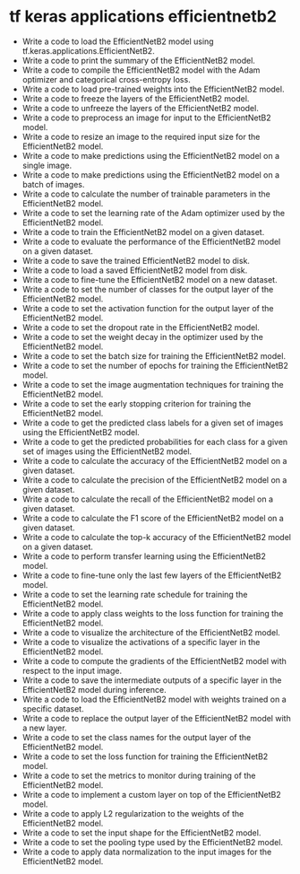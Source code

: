 # tf keras applications efficientnetb2

- Write a code to load the EfficientNetB2 model using tf.keras.applications.EfficientNetB2.
- Write a code to print the summary of the EfficientNetB2 model.
- Write a code to compile the EfficientNetB2 model with the Adam optimizer and categorical cross-entropy loss.
- Write a code to load pre-trained weights into the EfficientNetB2 model.
- Write a code to freeze the layers of the EfficientNetB2 model.
- Write a code to unfreeze the layers of the EfficientNetB2 model.
- Write a code to preprocess an image for input to the EfficientNetB2 model.
- Write a code to resize an image to the required input size for the EfficientNetB2 model.
- Write a code to make predictions using the EfficientNetB2 model on a single image.
- Write a code to make predictions using the EfficientNetB2 model on a batch of images.
- Write a code to calculate the number of trainable parameters in the EfficientNetB2 model.
- Write a code to set the learning rate of the Adam optimizer used by the EfficientNetB2 model.
- Write a code to train the EfficientNetB2 model on a given dataset.
- Write a code to evaluate the performance of the EfficientNetB2 model on a given dataset.
- Write a code to save the trained EfficientNetB2 model to disk.
- Write a code to load a saved EfficientNetB2 model from disk.
- Write a code to fine-tune the EfficientNetB2 model on a new dataset.
- Write a code to set the number of classes for the output layer of the EfficientNetB2 model.
- Write a code to set the activation function for the output layer of the EfficientNetB2 model.
- Write a code to set the dropout rate in the EfficientNetB2 model.
- Write a code to set the weight decay in the optimizer used by the EfficientNetB2 model.
- Write a code to set the batch size for training the EfficientNetB2 model.
- Write a code to set the number of epochs for training the EfficientNetB2 model.
- Write a code to set the image augmentation techniques for training the EfficientNetB2 model.
- Write a code to set the early stopping criterion for training the EfficientNetB2 model.
- Write a code to get the predicted class labels for a given set of images using the EfficientNetB2 model.
- Write a code to get the predicted probabilities for each class for a given set of images using the EfficientNetB2 model.
- Write a code to calculate the accuracy of the EfficientNetB2 model on a given dataset.
- Write a code to calculate the precision of the EfficientNetB2 model on a given dataset.
- Write a code to calculate the recall of the EfficientNetB2 model on a given dataset.
- Write a code to calculate the F1 score of the EfficientNetB2 model on a given dataset.
- Write a code to calculate the top-k accuracy of the EfficientNetB2 model on a given dataset.
- Write a code to perform transfer learning using the EfficientNetB2 model.
- Write a code to fine-tune only the last few layers of the EfficientNetB2 model.
- Write a code to set the learning rate schedule for training the EfficientNetB2 model.
- Write a code to apply class weights to the loss function for training the EfficientNetB2 model.
- Write a code to visualize the architecture of the EfficientNetB2 model.
- Write a code to visualize the activations of a specific layer in the EfficientNetB2 model.
- Write a code to compute the gradients of the EfficientNetB2 model with respect to the input image.
- Write a code to save the intermediate outputs of a specific layer in the EfficientNetB2 model during inference.
- Write a code to load the EfficientNetB2 model with weights trained on a specific dataset.
- Write a code to replace the output layer of the EfficientNetB2 model with a new layer.
- Write a code to set the class names for the output layer of the EfficientNetB2 model.
- Write a code to set the loss function for training the EfficientNetB2 model.
- Write a code to set the metrics to monitor during training of the EfficientNetB2 model.
- Write a code to implement a custom layer on top of the EfficientNetB2 model.
- Write a code to apply L2 regularization to the weights of the EfficientNetB2 model.
- Write a code to set the input shape for the EfficientNetB2 model.
- Write a code to set the pooling type used by the EfficientNetB2 model.
- Write a code to apply data normalization to the input images for the EfficientNetB2 model.